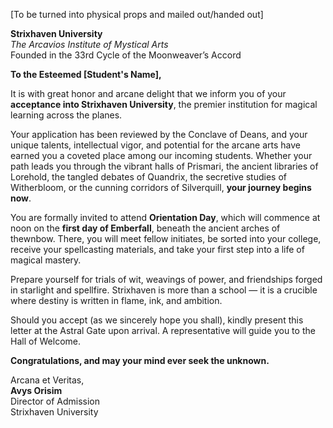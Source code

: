 [To be turned into physical props and mailed out/handed out]

**Strixhaven University**  
_The Arcavios Institute of Mystical Arts_  
Founded in the 33rd Cycle of the Moonweaver’s Accord

**To the Esteemed [Student's Name],**

It is with great honor and arcane delight that we inform you of your **acceptance into Strixhaven University**, the premier institution for magical learning across the planes.

Your application has been reviewed by the Conclave of Deans, and your unique talents, intellectual vigor, and potential for the arcane arts have earned you a coveted place among our incoming students. Whether your path leads you through the vibrant halls of Prismari, the ancient libraries of Lorehold, the tangled debates of Quandrix, the secretive studies of Witherbloom, or the cunning corridors of Silverquill, **your journey begins now**.

You are formally invited to attend **Orientation Day**, which will commence at noon on the **first day of Emberfall**, beneath the ancient arches of thewnbow.
There, you will meet fellow initiates, be sorted into your college, receive your spellcasting materials, and take your first step into a life of magical mastery.

Prepare yourself for trials of wit, weavings of power, and friendships forged in starlight and spellfire. Strixhaven is more than a school — it is a crucible where destiny is written in flame, ink, and ambition.

Should you accept (as we sincerely hope you shall), kindly present this letter at the Astral Gate upon arrival. A representative will guide you to the Hall of Welcome.

**Congratulations, and may your mind ever seek the unknown.**

Arcana et Veritas,  
**Avys Orisim**  
Director of Admission  
Strixhaven University